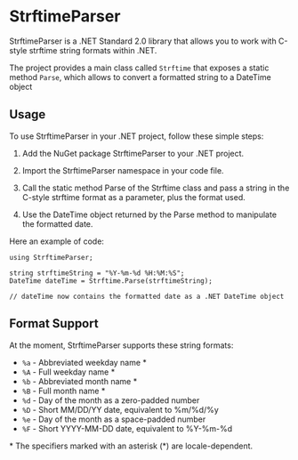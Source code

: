 # StrftimeParser

StrftimeParser is a .NET Standard 2.0 library that allows you to work with C-style strftime string formats within .NET.

The project provides a main class called `Strftime` that exposes a static method `Parse`, which allows to convert a 
formatted string to a DateTime object

## Usage

To use StrftimeParser in your .NET project, follow these simple steps:

1. Add the NuGet package StrftimeParser to your .NET project.

2. Import the StrftimeParser namespace in your code file.

3. Call the static method Parse of the Strftime class and pass a string in the C-style strftime format as a parameter, plus the format used.

4. Use the DateTime object returned by the Parse method to manipulate the formatted date.

Here an example of code:

```
using StrftimeParser;

string strftimeString = "%Y-%m-%d %H:%M:%S";
DateTime dateTime = Strftime.Parse(strftimeString);

// dateTime now contains the formatted date as a .NET DateTime object

```

## Format Support

At the moment, StrftimeParser supports these string formats:

- `%a` - Abbreviated weekday name *
- `%A` - Full weekday name *
- `%b` - Abbreviated month name *
- `%B` - Full month name *
- `%d` - Day of the month as a zero-padded number
- `%D` - Short MM/DD/YY date, equivalent to %m/%d/%y
- `%e` - Day of the month as a space-padded number
- `%F` - Short YYYY-MM-DD date, equivalent to %Y-%m-%d


\* The specifiers marked with an asterisk (*) are locale-dependent.
